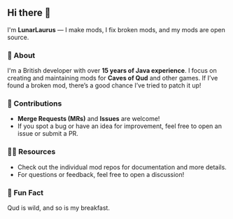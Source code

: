 ## Hi there 👋  

I'm **LunarLaurus** — I make mods, I fix broken mods, and my mods are open source.  

### 🌌 About  
I'm a British developer with over **15 years of Java experience**. I focus on creating and maintaining mods for **Caves of Qud** and other games. 
If I’ve found a broken mod, there’s a good chance I’ve tried to patch it up!  

### 🌈 Contributions  
- **Merge Requests (MRs)** and **Issues** are welcome!  
- If you spot a bug or have an idea for improvement, feel free to open an issue or submit a PR.  

### 👩‍💻 Resources  
- Check out the individual mod repos for documentation and more details.  
- For questions or feedback, feel free to open a discussion!  

### 🍿 Fun Fact  
Qud is wild, and so is my breakfast.  

